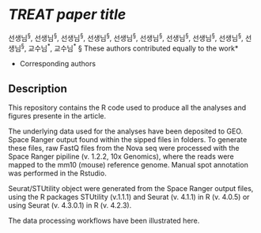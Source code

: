 # *TREAT paper title*
선생님<sup>§</sup>, 선생님<sup>§</sup>, 선생님<sup>§</sup>, 선생님<sup>§</sup>, 선생님<sup>§</sup>, 선생님<sup>§</sup>, 선생님<sup>§</sup>, 선생님<sup>§</sup>, 선생님<sup>§</sup>, 선생님<sup>§</sup>, 교수님<sup>\*</sup>, 교수님<sup>\*</sup>
§ These authors contributed equally to the work\*
* Corresponding authors


## Description
This repository contains the R code used to produce all the analyses and figures presente in the article.

The underlying data used for the analyses have been deposited to GEO. Space Ranger output found within the sipped files in folders. To generate these files, raw FastQ files from the Nova seq were processed with the Space Ranger pipiline (v. 1.2.2, 10x Genomics), where the reads were mapped to the mm10 (mouse) reference genome. Manual spot annotation was performed in the Rstudio.

Seurat/STUtility object were generated from the Space Ranger output files, using the R packages STUtility (v.1.1.1) and Seurat (v. 4.1.1) in R (v. 4.0.5) or using Seurat (v. 4.3.0.1) in R (v. 4.2.3).

The data processing workflows have been illustrated here.
